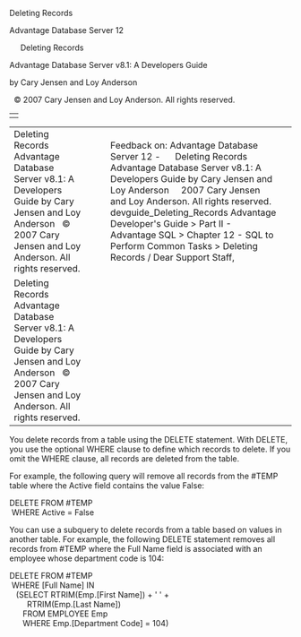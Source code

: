 Deleting Records




Advantage Database Server 12  

     Deleting Records

Advantage Database Server v8.1: A Developers Guide

by Cary Jensen and Loy Anderson

  © 2007 Cary Jensen and Loy Anderson. All rights reserved.

|  |
| --- |
|  |

|  |  |  |  |  |
| --- | --- | --- | --- | --- |
| Deleting Records  Advantage Database Server v8.1: A Developers Guide  by Cary Jensen and Loy Anderson    © 2007 Cary Jensen and Loy Anderson. All rights reserved. |  |  | Feedback on: Advantage Database Server 12 -      Deleting Records Advantage Database Server v8.1: A Developers Guide by Cary Jensen and Loy Anderson     2007 Cary Jensen and Loy Anderson. All rights reserved. devguide\_Deleting\_Records Advantage Developer's Guide > Part II - Advantage SQL > Chapter 12 - SQL to Perform Common Tasks > Deleting Records / Dear Support Staff, |  |
| Deleting Records  Advantage Database Server v8.1: A Developers Guide  by Cary Jensen and Loy Anderson    © 2007 Cary Jensen and Loy Anderson. All rights reserved. |  |  |  |  |

You delete records from a table using the DELETE statement. With DELETE, you use the optional WHERE clause to define which records to delete. If you omit the WHERE clause, all records are deleted from the table.

For example, the following query will remove all records from the #TEMP table where the Active field contains the value False:

DELETE FROM #TEMP  
  WHERE Active = False

You can use a subquery to delete records from a table based on values in another table. For example, the following DELETE statement removes all records from #TEMP where the Full Name field is associated with an employee whose department code is 104:

DELETE FROM #TEMP  
  WHERE [Full Name] IN   
    (SELECT RTRIM(Emp.[First Name]) + ' ' +   
         RTRIM(Emp.[Last Name])  
       FROM EMPLOYEE Emp  
       WHERE Emp.[Department Code] = 104)